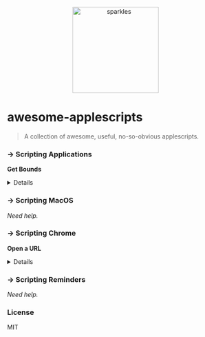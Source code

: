 <p align="center">
  <img alt="sparkles" src="https://user-images.githubusercontent.com/659829/33517575-84f0203c-d73b-11e7-9459-fe8f53f6f3da.png" width=200>
  <h1>awesome-applescripts</h1>
  <blockquote>
    A collection of awesome, useful, no-so-obvious applescripts.
  </blockquote>
</p>

### → Scripting Applications

**Get Bounds**

<details>
  <pre>$ osascript scripts/app/get-bounds.applescript Safari</pre>
</details>


### → Scripting MacOS

_Need help._


### → Scripting Chrome

**Open a URL**

<details>
  <pre>$ osascript scripts/chrome/open-url.applescript https://news.ycombinator.com/</pre>
</details>


### → Scripting Reminders

_Need help._


### License

MIT
